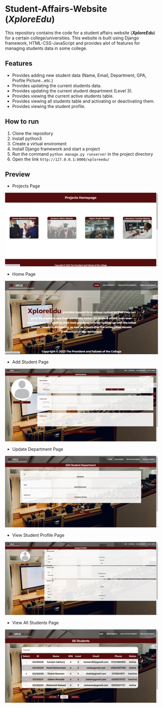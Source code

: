 # Student-Affairs-Website (_**XploreEdu**_) 
This repository contains the code for a student affairs website (_**XploreEdu**_) for a certain college/universities. This website is built using Django framework, HTML-CSS-JavaScript and provides alot of features for managing students data in some college.
## Features 
- Provides adding new student data (Name, Email, Department, GPA, Profile Picture...etc.)
- Provides updating the current students data.
- Provides updating the current student department (Level 3).
- Provides viewing the current active students table.
- Provides viewing all students table and activating or deactivating them.
- Provides viewing the student profile.
## How to run
1. Clone the repository
2. Install python3
3. Create a virtual enviroment
4. Install Django framework and start a project
5. Run the command ```python manage.py runserver``` in the project directory
6. Open the link `http://127.0.0.1:8000/xploreedu/`
## Preview
- Projects Page
<img src="/img/projects.png" alt="Alt text" title="Projects">

- Home Page
<img src="/img/home.png" alt="Alt text" title="Home">

- Add Student Page
<img src="/img/add.png" alt="Alt text" title="Add-Student">

- Update Department Page
<img src="/img/department.png" alt="Alt text" title="Update-Student">

- View Student Profile Page
<img src="/img/profile.png" alt="Alt text" title="View-Student">

- View All Students Page
<img src="/img/all.png" alt="Alt text" title="View-All-Students">